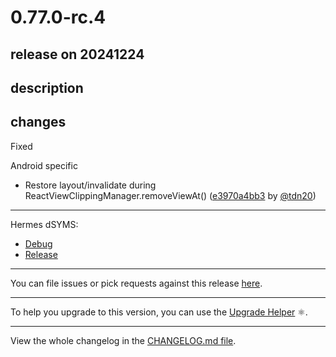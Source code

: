 # 0.77.0-rc.4

## release on 20241224

## description

## changes

Fixed

Android specific

* Restore layout/invalidate during ReactViewClippingManager.removeViewAt() (<a href="https://github.com/facebook/react-native/commit/e3970a4bb3f39ec5652277d78d8c58c89e87dc30">e3970a4bb3</a> by <a href="https://github.com/tdn20">@tdn20</a>)

*** ** * ** ***

Hermes dSYMS:

* <a href="https://repo1.maven.org/maven2/com/facebook/react/react-native-artifacts/0.77.0-rc.4/react-native-artifacts-0.77.0-rc.4-hermes-framework-dSYM-debug.tar.gz" rel="nofollow">Debug</a>
* <a href="https://repo1.maven.org/maven2/com/facebook/react/react-native-artifacts/0.77.0-rc.4/react-native-artifacts-0.77.0-rc.4-hermes-framework-dSYM-release.tar.gz" rel="nofollow">Release</a>

*** ** * ** ***

You can file issues or pick requests against this release <a href="https://github.com/reactwg/react-native-releases/issues/new/choose">here</a>.

*** ** * ** ***

To help you upgrade to this version, you can use the <a href="https://react-native-community.github.io/upgrade-helper/" rel="nofollow">Upgrade Helper</a> ⚛️.

*** ** * ** ***

View the whole changelog in the <a href="https://github.com/facebook/react-native/blob/main/CHANGELOG.md">CHANGELOG.md file</a>.

